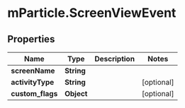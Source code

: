 # mParticle.ScreenViewEvent

## Properties

| Name             | Type       | Description | Notes      |
| ---------------- | ---------- | ----------- | ---------- |
| **screenName**   | **String** |             |
| **activityType** | **String** |             | [optional] |
| **custom_flags** | **Object** |             | [optional] |
